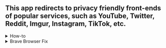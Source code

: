 ## This app redirects to privacy friendly front-ends of popular services, such as YouTube, Twitter, Reddit, Imgur, Instagram, TikTok, etc. 

<details>
<summary>How-to</summary>
<br>

https://user-images.githubusercontent.com/108840615/223288669-367e8ac8-611e-44ea-b733-71e773ac6120.mp4

</details>

<details>
<summary>Brave Browser Fix</summary>
<br>

https://user-images.githubusercontent.com/108840615/223290998-1ea8b286-56d2-4c90-a596-fca712b77559.mp4

</details>
